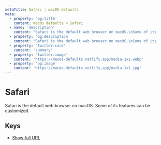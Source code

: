 ```yaml
---
metaTitle: Safari | macOS defaults
meta:
  - property: 'og:title'
    content: macOS defaults > Safari
  - name: 'description'
    content: "Safari is the default web browser on macOS.\nSome of its features can be customized.\n"
  - property: 'og:description'
    content: "Safari is the default web browser on macOS.\nSome of its features can be customized.\n"
  - property: 'twitter:card'
    content: 'summary'
  - property: 'twitter:image'
    content: 'https://macos-defaults.netlify.app/media-1x1.webp'
  - property: 'og:image'
    content: 'https://macos-defaults.netlify.app/media-1x1.jpg'
---
```


# Safari

Safari is the default web browser on macOS.
Some of its features can be customized.

## Keys

- [Show full URL](./showfullurlinsmartsearchfield.html)
